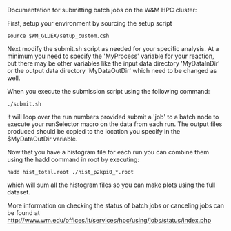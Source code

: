 Documentation for submitting batch jobs on the W&M HPC cluster:

First, setup your environment by sourcing the setup script

`source $WM_GLUEX/setup_custom.csh`

Next modify the submit.sh script as needed for your specific analysis.  At a minimum you need to specify the 'MyProcess' variable for your reaction, but there may be other variables like the input data directory 'MyDataInDir' or the output data directory 'MyDataOutDir' which need to be changed as well.

When you execute the submission script using the following command:

`./submit.sh`

it will loop over the run numbers provided submit a 'job' to a batch node to execute your runSelector macro on the data from each run.  The output files produced should be copied to the location you specify in the $MyDataOutDir variable.

Now that you have a histogram file for each run you can combine them using the hadd command in root by executing:

`hadd hist_total.root ./hist_p2kpi0_*.root`

which will sum all the histogram files so you can make plots using the full dataset.  

More information on checking the status of batch jobs or canceling jobs can be found at http://www.wm.edu/offices/it/services/hpc/using/jobs/status/index.php

